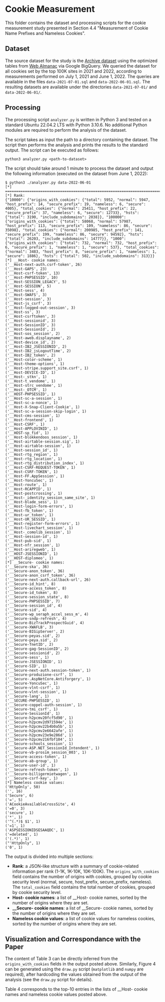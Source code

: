 Cookie Measurement
==================
This folder contains the dataset and processing scripts for the cookie measurement study presented in Section 4.4 "Measurement of Cookie Name Prefixes and Nameless Cookies".

Dataset
-------
The source dataset for the study is the [Archive dataset](https://httparchive.org/) using the optimized tables from [Web Almanac](https://almanac.httparchive.org/) via Google BigQuery. We queried the dataset for all cookies set by the top 100K sites in 2021 and 2022, according to measurements performed on July 1, 2021 and June 1, 2022. The queries are available in the files `data-2021-07-01.sql` and `data-2022-06-01.sql`. The resulting datasets are available under the directories `data-2021-07-01/` and `data-2022-06-01/`.


Processing
----------
The processing script `analyzer.py` is written in Python 3 and tested on a standard Ubuntu 22.04.2 LTS with Python 3.10.6. No additional Python modules are required to perform the analysis of the dataset.

The script takes as input the path to a directory containing the dataset. The script then performs the analysis and prints the results to the standard output. The script can be executed as follows:

    python3 analyzer.py <path-to-dataset>

The script should take around 1 minute to process the dataset and output the following information (executed on the dataset from June 1, 2022):

```
$ python3 ./analyzer.py data-2022-06-01
[*] ================================================================================
[*] Rank:
{"10000": {"origins_with_cookies": {"total": 5952, "normal": 5947, "host_prefix": 14, "secure_prefix": 19, "nameless": 6, "secure": 4005}, "total_cookies": {"normal": 25411, "host_prefix": 22, "secure_prefix": 37, "nameless": 6, "secure": 12733}, "hsts": {"total": 3190, "include_subdomains": 2038}}, "100000": {"origins_with_cookies": {"total": 58068, "normal": 57987, "host_prefix": 113, "secure_prefix": 109, "nameless": 86, "secure": 35098}, "total_cookies": {"normal": 200985, "host_prefix": 141, "secure_prefix": 199, "nameless": 86, "secure": 94592}, "hsts": {"total": 26203, "include_subdomains": 14777}}, "1000": {"origins_with_cookies": {"total": 732, "normal": 732, "host_prefix": 6, "secure_prefix": 1, "nameless": 1, "secure": 537}, "total_cookies": {"normal": 3483, "host_prefix": 8, "secure_prefix": 1, "nameless": 1, "secure": 1886}, "hsts": {"total": 502, "include_subdomains": 313}}}
[*] __Host- cookie names:
('__Host-next-auth.csrf-token', 26)
('__Host-GAPS', 23)
('__Host-csrf-token', 13)
('__Host-PHPSESSID', 10)
('__Host-SESSION_LEGACY', 5)
('__Host-SESSION', 5)
('__Host-sess', 4)
('__Host-SWAFS', 3)
('__Host-session', 3)
('__Host-js_csrf', 3)
('__Host-logged-out-session', 3)
('__Host-ss', 3)
('__Host-csrftoken', 3)
('__Host-sessionid', 3)
('__Host-SessionID', 3)
('__Host-SessionId', 2)
('__Host-sos_session', 2)
('__Host-aweb.displayname', 2)
('__Host-device_id', 2)
('__Host-IB2_JSESSIONID', 2)
('__Host-IB2_jsLogoutTime', 2)
('__Host-IB2_token', 2)
('__Host-color-scheme', 1)
('__Host-theme-options', 1)
('__Host-stripe.support_site.csrf', 1)
('__Host-DEVICE-ID', 1)
('__Host-_stkn', 1)
('__Host-t_vendome', 1)
('__Host-strc_vendome', 1)
('__Host-_OTCM', 1)
('__HOST-PHPSESSID', 1)
('__Host-sc-a-session', 1)
('__Host-sc-a-nonce', 1)
('__Host-X-Snap-Client-Cookie', 1)
('__Host-sc-a-session-skip-login', 1)
('__Host-cms-session', 1)
('__Host-frontend', 1)
('__Host-CSRF', 1)
('__Host-APPLOVINID', 1)
('__HOST-sp_fid', 1)
('__Host-blokkendoos_session', 1)
('__Host-airtable-session.sig', 1)
('__Host-airtable-session', 1)
('__Host-session_id', 1)
('__Host-rtg_region', 1)
('__Host-rtg_location', 1)
('__Host-rtg_distribution_index', 1)
('__Host-CSRF-REQUEST-TOKEN', 1)
('__Host-CSRF-TOKEN', 1)
('__Host-FF.AppSession', 1)
('__Host-YoncuSec', 1)
('__Host-route', 1)
('__Host-RCAPPID', 1)
('__Host-postcrossing', 1)
('__Host-_identity_session_same_site', 1)
('__Host-blade_sess', 1)
('__Host-login-form-errors', 1)
('__Host-fb_token', 1)
('__Host-ur_token', 1)
('__Host-UR_SESSID', 1)
('__Host-register-form-errors', 1)
('__Host-livechart_session', 1)
('__Host-_comolib_session', 1)
('__Host-session-id', 1)
('__Host-pub-sid', 1)
('__Host-nfr_session', 1)
('__Host-ariregweb', 1)
('__HOST-JSESSIONID', 1)
('__HOST-diplomeo', 1)
[*] __Secure- cookie names:
('__Secure-ska', 36)
('__Secure-anon_token', 36)
('__Secure-anon_csrf_token', 36)
('__Secure-next-auth.callback-url', 26)
('__Secure-id_hint', 8)
('__Secure-access_token', 8)
('__Secure-id_token', 8)
('__Secure-session_state', 8)
('__Secure-PHPSESSID', 7)
('__Secure-session_id', 4)
('__Secure-sid', 4)
('__Secure-wp_seraph_accel_sess_m', 4)
('__Secure-sndp-refresh', 4)
('__Secure-BizTrackProspectGuid', 4)
('__Secure-XWAFLB', 3)
('__Secure-BIGipServer', 2)
('__Secure-peyas.sid', 2)
('__Secure-peya.sid', 2)
('__Secure-TnetID', 2)
('__Secure-gag-SessionID', 2)
('__Secure-sessionid', 2)
('__Secure-sess', 1)
('__Secure-JSESSIONID', 1)
('__Secure-SID', 1)
('__Secure-next-auth.session-token', 1)
('__Secure-produzione-csrf', 1)
('__Secure-.AspNetCore.Antiforgery', 1)
('__Secure-YoncuSec', 1)
('__Secure-vlnt-csrf', 1)
('__Secure-vlnt-session', 1)
('__Secure-lang', 1)
('__SECURE-PHPSESSID', 1)
('__Secure-coppel-auth-session', 1)
('__Secure-tmi_csrf', 1)
('__Secure-SessionId', 1)
('__Secure-h2pcmv20fcf5d90', 1)
('__Secure-h2pcmv2d971594e', 1)
('__Secure-h2pcmv22b4b0a5b', 1)
('__Secure-h2pcmv2e6642afe', 1)
('__Secure-h2pcmv23e9e286d', 1)
('__Secure-h2pcmv216fbf104', 1)
('__Secure-schools_session', 1)
('__Secure-ASP.NET_SessionId_Intendent', 1)
('__Secure-vb-prosim_session_003', 1)
('__Secure-access-token', 1)
('__Secure-ab-group', 1)
('__Secure-user-id', 1)
('__Secure-refresh-token', 1)
('__Secure-billigermietwagen', 1)
('__Secure-csrf-key', 1)
[*] Nameless cookie values:
('HttpOnly', 50)
('', 16)
('Secure', 6)
('=', 5)
('ACookieAvailableCrossSite', 4)
('=0', 3)
('secure', 1)
('*', 1)
('^(.*)$ $1', 1)
('=1', 1)
('ASPSESSIONIDSESAAQDC', 1)
('=deleted', 1)
('(.*)', 1)
("'HttpOnly", 1)
('0', 1)
```

The output is divided into multiple sections:
* **Rank**: a JSON-like structure with a summary of cookie-related information per rank (1-1K, 1K-10K, 10K-100K). The `origins_with_cookies` field contains the number of origins with cookies, grouped by cookie security level (normal, secure, host_prefix, secure_prefix, nameless). The `total_cookies` field contains the total number of cookies, grouped by cookie security level.
* **__Host- cookie names__**: a list of __Host- cookie names, sorted by the number of origins where they are set.
* **__Secure- cookie names**: a list of __Secure- cookie names, sorted by the number of origins where they are set.
* **Nameless cookie values**: a list of cookie values for nameless cookies, sorted by the number of origins where they are set.


Visualization and Correspondance with the Paper
-----------------------------------------------
The content of Table 3 can be directly inferred from the `origins_with_cookies` fields in the output posted above. Similarly, Figure 4 can be generated using the `draw.py` script (`matplotlib` and `numpy` are required), after hardcoding the values obtained from the output of the analysis (see the `draw.py` script for details).

Table 4 corresponds to the top-10 entries in the lists of __Host- cookie names and nameless cookie values posted above.